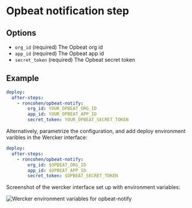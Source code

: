 # Opbeat notification step

## Options

- `org_id` (required) The Opbeat org id 
- `app_id` (required) The Opbeat app id
- `secret_token` (required) The Opbeat secret token

## Example

```yaml
deploy:
  after-steps:
    - roncohen/opbeat-notify:
        org_id: YOUR_OPBEAT_ORG_ID
        app_id: YOUR_OPBEAT_APP_ID
        secret_token: YOUR_OPBEAT_SECRET_TOKEN
```

Alternatively, parametrize the configuration, and add deploy environment varibles in the Wercker interface:

```yaml
deploy:
  after-steps:
    - roncohen/opbeat-notify:
        org_id: $OPBEAT_ORG_ID
        app_id: $OPBEAT_APP_ID
        secret_token: $OPBEAT_SECRET_TOKEN
```

Screenshot of the wercker interface set up with environment variables:

![Wercker environment variables for opbeat-notify](http://f.cl.ly/items/201d3O2s2g2B1v1X1S23/Screen%20Shot%202014-06-23%20at%2011.54.10%20am.png)
